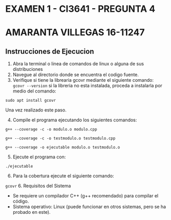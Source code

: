 # EXAMEN 1 - CI3641 - PREGUNTA 4
# AMARANTA VILLEGAS 16-11247

## Instrucciones de Ejecucion

1. Abra la terminal o linea de comandos de linux o alguna de sus distribuciones
2. Navegue al directorio donde se encuentra el codigo fuente.
3. Verifique si tiene la librearia gcovr mediante el siguiente comando:
``` gcovr --version```
si la libreria no esta instalada, proceda a instalarla por medio del comando:

``` sudo apt install gcovr ```

Una vez realizado este paso.

4. Compile el programa ejecutando los siguientes comandos:

``` g++ --coverage -c -o modulo.o modulo.cpp  ```

``` g++ --coverage -c -o testmodulo.o testmodulo.cpp ```

``` g++ --coverage -o ejecutable modulo.o testmodulo.o ```


5. Ejecute el programa con:

``` ./ejecutable ```

6. Para la cobertura ejecute el siguiente comando:

``` gcovr ```
6. Requisitos del Sistema


- Se requiere un compilador C++ (g++ recomendado) para compilar el código.
- Sistema operativo: Linux (puede funcionar en otros sistemas, pero se ha probado en este).

